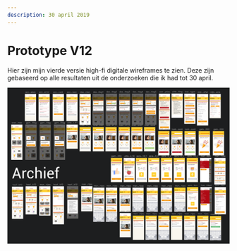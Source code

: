 ```yaml
---
description: 30 april 2019
---
```


# Prototype V12

Hier zijn mijn vierde versie high-fi digitale wireframes te zien. Deze zijn gebaseerd op alle resultaten uit de onderzoeken die ik had tot 30 april.

![](../../.gitbook/assets/schermafbeelding-2019-05-10-om-20.32.44.png)

